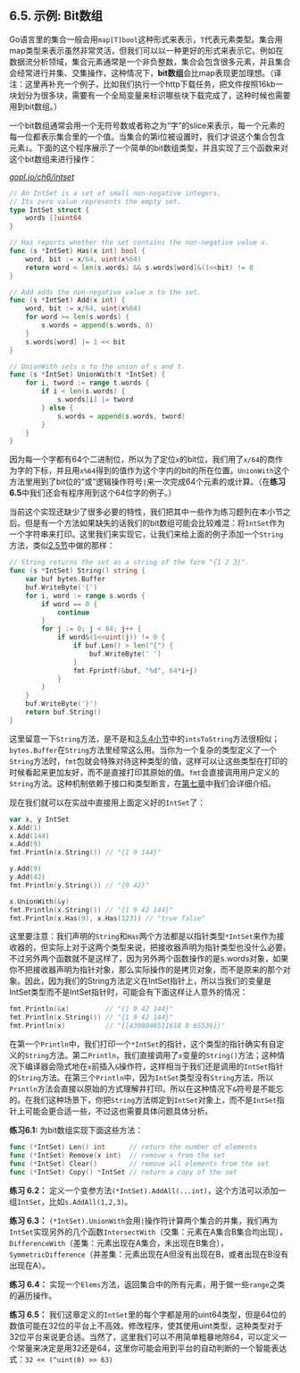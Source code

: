 ## 6.5. 示例: Bit数组

Go语言里的集合一般会用`map[T]bool`这种形式来表示，`T`代表元素类型。集合用map类型来表示虽然非常灵活，但我们可以以一种更好的形式来表示它。例如在数据流分析领域，集合元素通常是一个非负整数，集合会包含很多元素，并且集合会经常进行并集、交集操作，这种情况下，**bit数组**会比map表现更加理想。（译注：这里再补充一个例子，比如我们执行一个http下载任务，把文件按照16kb一块划分为很多块，需要有一个全局变量来标识哪些块下载完成了，这种时候也需要用到bit数组。）

一个bit数组通常会用一个无符号数或者称之为“字”的slice来表示，每一个元素的每一位都表示集合里的一个值。当集合的第i位被设置时，我们才说这个集合包含元素`i`。下面的这个程序展示了一个简单的bit数组类型，并且实现了三个函数来对这个bit数组来进行操作：

<u><i>gopl.io/ch6/intset</i></u>
```go
// An IntSet is a set of small non-negative integers.
// Its zero value represents the empty set.
type IntSet struct {
	words []uint64
}

// Has reports whether the set contains the non-negative value x.
func (s *IntSet) Has(x int) bool {
	word, bit := x/64, uint(x%64)
	return word < len(s.words) && s.words[word]&(1<<bit) != 0
}

// Add adds the non-negative value x to the set.
func (s *IntSet) Add(x int) {
	word, bit := x/64, uint(x%64)
	for word >= len(s.words) {
		s.words = append(s.words, 0)
	}
	s.words[word] |= 1 << bit
}

// UnionWith sets s to the union of s and t.
func (s *IntSet) UnionWith(t *IntSet) {
	for i, tword := range t.words {
		if i < len(s.words) {
			s.words[i] |= tword
		} else {
			s.words = append(s.words, tword)
		}
	}
}

```

因为每一个字都有64个二进制位，所以为了定位`x`的bit位，我们用了`x/64`的商作为字的下标，并且用`x%64`得到的值作为这个字内的bit的所在位置。`UnionWith`这个方法里用到了bit位的“或”逻辑操作符号`|`来一次完成64个元素的或计算。（在**练习6.5**中我们还会有程序用到这个64位字的例子。）

当前这个实现还缺少了很多必要的特性，我们把其中一些作为练习题列在本小节之后。但是有一个方法如果缺失的话我们的bit数组可能会比较难混：将`IntSet`作为一个字符串来打印。这里我们来实现它，让我们来给上面的例子添加一个`String`方法，类似[2.5节](2.5.%20类型)中做的那样：

```go
// String returns the set as a string of the form "{1 2 3}".
func (s *IntSet) String() string {
	var buf bytes.Buffer
	buf.WriteByte('{')
	for i, word := range s.words {
		if word == 0 {
			continue
		}
		for j := 0; j < 64; j++ {
			if word&(1<<uint(j)) != 0 {
				if buf.Len() > len("{") {
					buf.WriteByte(' ')
				}
				fmt.Fprintf(&buf, "%d", 64*i+j)
			}
		}
	}
	buf.WriteByte('}')
	return buf.String()
}
```

这里留意一下`String`方法，是不是和[3.5.4小节](3.5.%20字符串#3.5.4.%20字符串和Byte切片)中的`intsToString`方法很相似；`bytes.Buffer`在`String`方法里经常这么用。当你为一个复杂的类型定义了一个`String`方法时，`fmt`包就会特殊对待这种类型的值，这样可以让这些类型在打印的时候看起来更加友好，而不是直接打印其原始的值。`fmt`会直接调用用户定义的`String`方法。这种机制依赖于接口和类型断言，在[第七章](../第7章%20接口/本章概要)中我们会详细介绍。

现在我们就可以在实战中直接用上面定义好的`IntSet`了：

```go
var x, y IntSet
x.Add(1)
x.Add(144)
x.Add(9)
fmt.Println(x.String()) // "{1 9 144}"

y.Add(9)
y.Add(42)
fmt.Println(y.String()) // "{9 42}"

x.UnionWith(&y)
fmt.Println(x.String()) // "{1 9 42 144}"
fmt.Println(x.Has(9), x.Has(123)) // "true false"
```

这里要注意：我们声明的`String`和`Has`两个方法都是以指针类型`*IntSet`来作为接收器的，但实际上对于这两个类型来说，把接收器声明为指针类型也没什么必要。不过另外两个函数就不是这样了，因为另外两个函数操作的是s.words对象，如果你不把接收器声明为指针对象，那么实际操作的是拷贝对象，而不是原来的那个对象。因此，因为我们的String方法定义在IntSet指针上，所以当我们的变量是IntSet类型而不是IntSet指针时，可能会有下面这样让人意外的情况：

```go
fmt.Println(&x)         // "{1 9 42 144}"
fmt.Println(x.String()) // "{1 9 42 144}"
fmt.Println(x)          // "{[4398046511618 0 65536]}"
```

在第一个`Println`中，我们打印一个`*IntSet`的指针，这个类型的指针确实有自定义的`String`方法。第二`Println`，我们直接调用了`x`变量的`String()`方法；这种情况下编译器会隐式地在`x`前插入`&`操作符，这样相当于我们还是调用的`IntSet`指针的`String`方法。在第三个`Println`中，因为`IntSet`类型没有`String`方法，所以`Println`方法会直接以原始的方式理解并打印。所以在这种情况下`&`符号是不能忘的。在我们这种场景下，你把`String`方法绑定到`IntSet`对象上，而不是`IntSet`指针上可能会更合适一些，不过这也需要具体问题具体分析。

**练习6.1:** 为bit数组实现下面这些方法：

```go
func (*IntSet) Len() int      // return the number of elements
func (*IntSet) Remove(x int)  // remove x from the set
func (*IntSet) Clear()        // remove all elements from the set
func (*IntSet) Copy() *IntSet // return a copy of the set
```

**练习 6.2：** 定义一个变参方法`(*IntSet).AddAll(...int)`，这个方法可以添加一组`IntSet`，比如`s.AddAll(1,2,3)`。

**练习 6.3：** `(*IntSet).UnionWith`会用`|`操作符计算两个集合的并集，我们再为`IntSet`实现另外的几个函数`IntersectWith`（交集：元素在A集合B集合均出现），`DifferenceWith`（差集：元素出现在A集合，未出现在B集合），`SymmetricDifference`（并差集：元素出现在A但没有出现在B，或者出现在B没有出现在A）。

**练习 6.4：** 实现一个`Elems`方法，返回集合中的所有元素，用于做一些`range`之类的遍历操作。

**练习 6.5：** 我们这章定义的`IntSet`里的每个字都是用的uint64类型，但是64位的数值可能在32位的平台上不高效。修改程序，使其使用uint类型，这种类型对于32位平台来说更合适。当然了，这里我们可以不用简单粗暴地除64，可以定义一个常量来决定是用32还是64，这里你可能会用到平台的自动判断的一个智能表达式：`32 << (^uint(0) >> 63)`
